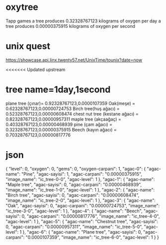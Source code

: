 ﻿# oxytree
Tapp games
a tree produces 0.32328767123 kilograms of oxygen per day
a tree produces 0.00000375915 kilograms of oxygen per second

# unix quest
https://showcase.api.linx.twenty57.net/UnixTime/tounix?date=now

<<<<<<< Updated upstream
# tree name=1day,1second

plane tree (çınar)= 0.92328767123,0.0000107359
Oak(meşe) = 0.62328767123,0.00000724753
Birch tree(huş ağacı) = 0.52328767123,0.00000608474
chest nut tree (kestane ağacı) = 0.82328767123,0.00000957311
maple tree (akçaağaç) = 0.40328767123,0.00000468939
pine (çam ağacı) = 0.32328767123,0.00000375915
Beech (kayın ağacı) = 0.70328767123,0.00000817776

# json

{
  "level": 0,
  "oxygen": 0,
  "gems": 0,
  "oxygen-carpani": 1,
  "agac-0": {
    "agac-name": "Pine",
    "agac-sayisi": 1,
    "agac-carpani": "0.00000375915",
    "image_name": "ic_tree-0-0",
    "agac-level": 1
  },
  "agac-1": {
    "agac-name": "Maple tree",
    "agac-sayisi": 0,
    "agac-carpani": "0.00000468939",
    "image_name": "ic_tree-1-0",
    "agac-level": 1
  },
  "agac-2": {
    "agac-name": "Birch tree",
    "agac-sayisi": 0,
    "agac-carpani": "0.00000608474",
    "image_name": "ic_tree-2-0",
    "agac-level": 1
  },
  "agac-3": {
    "agac-name": "Oak",
    "agac-sayisi": 0,
    "agac-carpani": "0.00000724753",
    "image_name": "ic_tree-3-0",
    "agac-level": 1
  },
  "agac-4": {
    "agac-name": "Beech",
    "agac-sayisi": 0,
    "agac-carpani": "0.00000817776",
    "image_name": "ic_tree-4-0",
    "agac-level": 1
  },
  "agac-5": {
    "agac-name": "Chestnut tree",
    "agac-sayisi": 0,
    "agac-carpani": "0.00000957311",
    "image_name": "ic_tree-5-0",
    "agac-level": 1
  },
  "agac-6": {
    "agac-name": "Plane tree",
    "agac-sayisi": 0,
    "agac-carpani": "0.0000107359",
    "image_name": "ic_tree-6-0",
    "agac-level": 1
  }
}